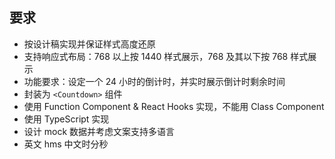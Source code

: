 ## 要求

- 按设计稿实现并保证样式高度还原
- 支持响应式布局：768 以上按 1440 样式展示，768 及其以下按 768 样式展示
- 功能要求：设定一个 24 小时的倒计时，并实时展示倒计时剩余时间
- 封装为 `<Countdown>` 组件
- 使用 Function Component & React Hooks 实现，不能用 Class Component
- 使用 TypeScript 实现
- 设计 mock 数据并考虑文案支持多语言
- 英文 hms 中文时分秒
